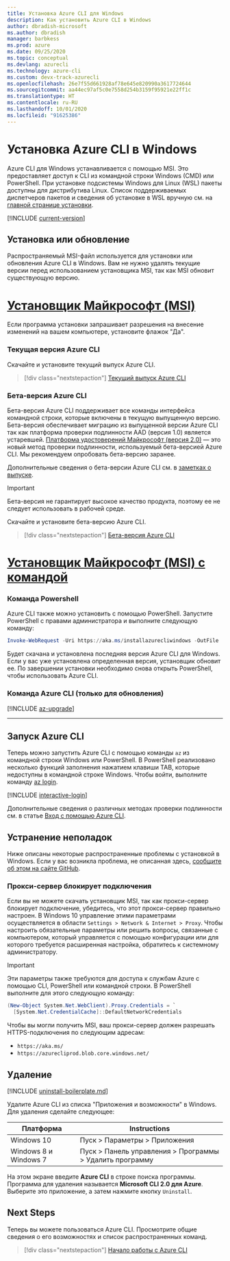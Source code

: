 ```yaml
---
title: Установка Azure CLI для Windows
description: Как установить Azure CLI в Windows
author: dbradish-microsoft
ms.author: dbradish
manager: barbkess
ms.prod: azure
ms.date: 09/25/2020
ms.topic: conceptual
ms.devlang: azurecli
ms.technology: azure-cli
ms.custom: devx-track-azurecli
ms.openlocfilehash: 26e7f55d661928af78e645e820990a3617724644
ms.sourcegitcommit: aa44ec97af5c0e7558d254b3159f95921e22ff1c
ms.translationtype: HT
ms.contentlocale: ru-RU
ms.lasthandoff: 10/01/2020
ms.locfileid: "91625386"
---
```

# <a name="install-azure-cli-on-windows"></a>Установка Azure CLI в Windows

Azure CLI для Windows устанавливается с помощью MSI. Это предоставляет доступ к CLI из командной строки Windows (CMD) или PowerShell.
При установке подсистемы Windows для Linux (WSL) пакеты доступны для дистрибутива Linux. Список поддерживаемых диспетчеров пакетов и сведения об установке в WSL вручную см. на [главной странице установки](install-azure-cli.md).

[!INCLUDE [current-version](includes/current-version.md)]

## <a name="install-or-update"></a>Установка или обновление

Распространяемый MSI-файл используется для установки или обновления Azure CLI в Windows. Вам не нужно удалять текущие версии перед использованием установщика MSI, так как MSI обновит существующую версию.

# <a name="microsoft-installer-msi"></a>[Установщик Майкрософт (MSI)](#tab/azure-cli)

Если программа установки запрашивает разрешения на внесение изменений на вашем компьютере, установите флажок "Да".

### <a name="azure-cli-current-version"></a>Текущая версия Azure CLI

Скачайте и установите текущий выпуск Azure CLI.  

> [!div class="nextstepaction"]
> [Текущий выпуск Azure CLI](https://aka.ms/installazurecliwindows)

### <a name="azure-cli-beta-version"></a>Бета-версия Azure CLI

Бета-версия Azure CLI поддерживает все команды интерфейса командной строки, которые включены в текущую выпущенную версию. Бета-версия обеспечивает миграцию из выпущенной версии Azure CLI так как платформа проверки подлинности AAD (версия 1.0) является устаревшей.  [Платформа удостоверений Майкрософт (версия 2.0)](/azure/active-directory/develop/v2-overview) — это новый метод проверки подлинности, используемый бета-версией Azure CLI.  Мы рекомендуем опробовать бета-версию заранее.  

Дополнительные сведения о бета-версии Azure CLI см. в [заметках о выпуске](./release-notes-azure-cli.md?tabs=azure-cli-beta).

> [!IMPORTANT]
>
> Бета-версия не гарантирует высокое качество продукта, поэтому ее не следует использовать в рабочей среде.

Скачайте и установите бета-версию Azure CLI.

> [!div class="nextstepaction"]
> [Бета-версия Azure CLI](https://aka.ms/installazurecliwindowsbeta)

# <a name="microsoft-installer-msi-with-command"></a>[Установщик Майкрософт (MSI) с командой](#tab/azure-powershell)

### <a name="powershell-command"></a>Команда Powershell

Azure CLI также можно установить с помощью PowerShell. Запустите PowerShell с правами администратора и выполните следующую команду:

   ```PowerShell
   Invoke-WebRequest -Uri https://aka.ms/installazurecliwindows -OutFile .\AzureCLI.msi; Start-Process msiexec.exe -Wait -ArgumentList '/I AzureCLI.msi /quiet'; rm .\AzureCLI.msi
   ```

Будет скачана и установлена последняя версия Azure CLI для Windows. Если у вас уже установлена определенная версия, установщик обновит ее. По завершении установки необходимо снова открыть PowerShell, чтобы использовать Azure CLI.

### <a name="azure-cli-command-for-update-only"></a>Команда Azure CLI (только для обновления)
[!INCLUDE [az-upgrade](includes/az-upgrade.md)]

---

## <a name="run-the-azure-cli"></a>Запуск Azure CLI

Теперь можно запустить Azure CLI с помощью команды `az` из командной строки Windows или PowerShell. В PowerShell реализовано несколько функций заполнения нажатием клавиши TAB, которые недоступны в командной строке Windows. Чтобы войти, выполните команду [az login](/cli/azure/reference-index#az-login).

[!INCLUDE [interactive-login](includes/interactive-login.md)]

Дополнительные сведения о различных методах проверки подлинности см. в статье [Вход с помощью Azure CLI](authenticate-azure-cli.md).

## <a name="troubleshooting"></a>Устранение неполадок

Ниже описаны некоторые распространенные проблемы с установкой в Windows. Если у вас возникла проблема, не описанная здесь, [сообщите об этом на сайте GitHub](https://github.com/Azure/azure-cli/issues).

### <a name="proxy-blocks-connection"></a>Прокси-сервер блокирует подключения

Если вы не можете скачать установщик MSI, так как прокси-сервер блокирует подключение, убедитесь, что этот прокси-сервер правильно настроен. В Windows 10 управление этими параметрами осуществляется в области `Settings > Network & Internet > Proxy`. Чтобы настроить обязательные параметры или решить вопросы, связанные с компьютером, который управляется с помощью конфигурации или для которого требуется расширенная настройка, обратитесь к системному администратору.

> [!IMPORTANT]
> Эти параметры также требуются для доступа к службам Azure с помощью CLI, PowerShell или командной строки. В PowerShell выполните для этого следующую команду:
>
> ```powershell
> (New-Object System.Net.WebClient).Proxy.Credentials = `
>   [System.Net.CredentialCache]::DefaultNetworkCredentials
> ```

Чтобы вы могли получить MSI, ваш прокси-сервер должен разрешать HTTPS-подключения по следующим адресам:

* `https://aka.ms/`
* `https://azurecliprod.blob.core.windows.net/`

## <a name="uninstall"></a>Удаление

[!INCLUDE [uninstall-boilerplate.md](includes/uninstall-boilerplate.md)]

Удалите Azure CLI из списка "Приложения и возможности" в Windows. Для удаления сделайте следующее:

| Платформа | Instructions |
|---|---|
| Windows 10 | Пуск > Параметры > Приложения |
| Windows 8 и Windows 7 | Пуск > Панель управления > Программы > Удалить программу |

На этом экране введите __Azure CLI__ в строке поиска программы. Программа для удаления называется __Microsoft CLI 2.0 для Azure__. Выберите это приложение, а затем нажмите кнопку `Uninstall`.

## <a name="next-steps"></a>Next Steps

Теперь вы можете пользоваться Azure CLI. Просмотрите общие сведения о его возможностях и список распространенных команд.

> [!div class="nextstepaction"]
> [Начало работы с Azure CLI](get-started-with-azure-cli.md)